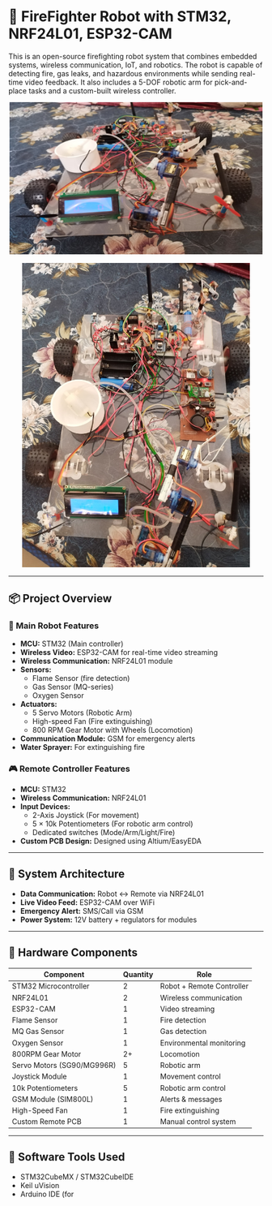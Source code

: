 

  <h1>🚒 FireFighter Robot with STM32, NRF24L01, ESP32-CAM</h1>

  <p>This is an open-source firefighting robot system that combines embedded systems, wireless communication, IoT, and robotics. The robot is capable of detecting fire, gas leaks, and hazardous environments while sending real-time video feedback. It also includes a 5-DOF robotic arm for pick-and-place tasks and a custom-built wireless controller.</p>

  <p align="center">
    <img src="DOCS/Image/robot-pic-1.jpg" alt="Pinout" width="500" height="300">
  </p>

  <p align="center">
    <a href="https://www.facebook.com/share/v/1G7Pu5FVEB/" target="_blank">
      <img src="DOCS/Image/robot-pic-2.jpg" alt="Click to watch on Facebook" width="450">
    </a>
  </p>

  <hr>

  <h2>📦 Project Overview</h2>

  <h3>🤖 Main Robot Features</h3>
  <ul>
    <li><strong>MCU:</strong> STM32 (Main controller)</li>
    <li><strong>Wireless Video:</strong> ESP32-CAM for real-time video streaming</li>
    <li><strong>Wireless Communication:</strong> NRF24L01 module</li>
    <li><strong>Sensors:</strong>
      <ul>
        <li>Flame Sensor (fire detection)</li>
        <li>Gas Sensor (MQ-series)</li>
        <li>Oxygen Sensor</li>
      </ul>
    </li>
    <li><strong>Actuators:</strong>
      <ul>
        <li>5 Servo Motors (Robotic Arm)</li>
        <li>High-speed Fan (Fire extinguishing)</li>
        <li>800 RPM Gear Motor with Wheels (Locomotion)</li>
      </ul>
    </li>
    <li><strong>Communication Module:</strong> GSM for emergency alerts</li>
    <li><strong>Water Sprayer:</strong> For extinguishing fire</li>
  </ul>

  <h3>🎮 Remote Controller Features</h3>
  <ul>
    <li><strong>MCU:</strong> STM32</li>
    <li><strong>Wireless Communication:</strong> NRF24L01</li>
    <li><strong>Input Devices:</strong>
      <ul>
        <li>2-Axis Joystick (For movement)</li>
        <li>5 × 10k Potentiometers (For robotic arm control)</li>
        <li>Dedicated switches (Mode/Arm/Light/Fire)</li>
      </ul>
    </li>
    <li><strong>Custom PCB Design:</strong> Designed using Altium/EasyEDA</li>
  </ul>

  <hr>

  <h2>🧠 System Architecture</h2>
  <ul>
    <li><strong>Data Communication:</strong> Robot ↔ Remote via NRF24L01</li>
    <li><strong>Live Video Feed:</strong> ESP32-CAM over WiFi</li>
    <li><strong>Emergency Alert:</strong> SMS/Call via GSM</li>
    <li><strong>Power System:</strong> 12V battery + regulators for modules</li>
  </ul>

  <hr>

  <h2>🧰 Hardware Components</h2>
  <table>
    <thead>
      <tr>
        <th>Component</th>
        <th>Quantity</th>
        <th>Role</th>
      </tr>
    </thead>
    <tbody>
      <tr><td>STM32 Microcontroller</td><td>2</td><td>Robot + Remote Controller</td></tr>
      <tr><td>NRF24L01</td><td>2</td><td>Wireless communication</td></tr>
      <tr><td>ESP32-CAM</td><td>1</td><td>Video streaming</td></tr>
      <tr><td>Flame Sensor</td><td>1</td><td>Fire detection</td></tr>
      <tr><td>MQ Gas Sensor</td><td>1</td><td>Gas detection</td></tr>
      <tr><td>Oxygen Sensor</td><td>1</td><td>Environmental monitoring</td></tr>
      <tr><td>800RPM Gear Motor</td><td>2+</td><td>Locomotion</td></tr>
      <tr><td>Servo Motors (SG90/MG996R)</td><td>5</td><td>Robotic arm</td></tr>
      <tr><td>Joystick Module</td><td>1</td><td>Movement control</td></tr>
      <tr><td>10k Potentiometers</td><td>5</td><td>Robotic arm control</td></tr>
      <tr><td>GSM Module (SIM800L)</td><td>1</td><td>Alerts & messages</td></tr>
      <tr><td>High-Speed Fan</td><td>1</td><td>Fire extinguishing</td></tr>
      <tr><td>Custom Remote PCB</td><td>1</td><td>Manual control system</td></tr>
    </tbody>
  </table>

  <hr>

  <h2>🔧 Software Tools Used</h2>
  <ul>
    <li>STM32CubeMX / STM32CubeIDE</li>
    <li>Keil uVision</li>
    <li>Arduino IDE (for
